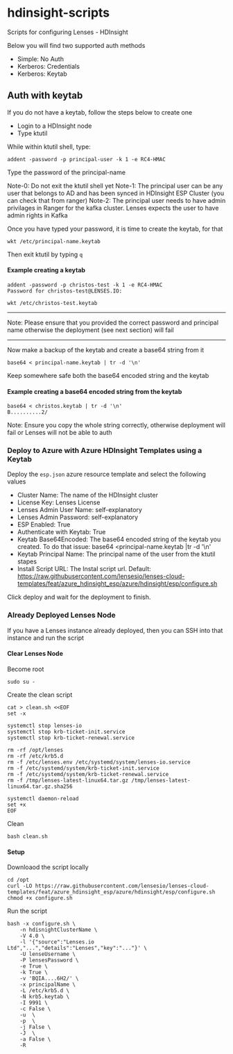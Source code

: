 # hdinsight-scripts

Scripts for configuring Lenses - HDInsight

Below you will find two supported auth methods

- Simple: No Auth
- Kerberos: Credentials
- Kerberos: Keytab

## Auth with keytab

If you do not have a keytab, follow the steps below to create one

- Login to a HDInsight node
- Type ktutil

While within ktutil shell, type:

    addent -password -p principal-user -k 1 -e RC4-HMAC

Type the password of the principal-name

Note-0: Do not exit the ktutil shell yet
Note-1: The principal user can be any user that belongs to AD and has been synced in HDInsight ESP Cluster (you can check that from ranger)
Note-2: The principal user needs to have admin privilages in Ranger for the kafka cluster. Lenses expects the user to have admin rights in Kafka

Once you have typed your password, it is time to create the keytab, for that

    wkt /etc/principal-name.keytab

Then exit ktutil by typing `q`

#### Example creating a keytab

    addent -password -p christos-test -k 1 -e RC4-HMAC
    Password for christos-test@LENSES.IO:

    wkt /etc/christos-test.keytab

---

Note: Please ensure that you provided the correct password and principal name otherwise the deployment (see next section) will fail

---

Now make a backup of the keytab and create a base64 string from it

    base64 < principal-name.keytab | tr -d '\n'

Keep somewhere safe both the base64 encoded string and the keytab

#### Example creating a base64 encoded string from the keytab

    base64 < christos.keytab | tr -d '\n'
    B..........2/

Note: Ensure you copy the whole string correctly, otherwise deployment will fail or Lenses will not be able to auth

### Deploy to Azure with Azure HDInsight Templates using a Keytab

Deploy the `esp.json` azure resource template and select the following values

- Cluster Name: The name of the HDInsight cluster
- License Key: Lenses License
- Lenses Admin User Name: self-explanatory
- Lenses Admin Password: self-explanatory
- ESP Enabled: True
- Authenticate with Keytab: True
- Keytab Base64Encoded: The base64 encoded string of the keytab you created. To do that issue:  base64 <principal-name.keytab |tr -d '\n'
- Keytab Principal Name: The principal name of the user from the ktutil stapes
- Install Script URL: The Instal script url. Default: https://raw.githubusercontent.com/lensesio/lenses-cloud-templates/feat/azure_hdinsight_esp/azure/hdinsight/esp/configure.sh

Click deploy and wait for the deployment to finish.

### Already Deployed Lenses Node

If you have a Lenses instance already deployed, then you can SSH into that instance and run the script

#### Clear Lenses Node

Become root

    sudo su -

Create the clean script

```
cat > clean.sh <<EOF
set -x

systemctl stop lenses-io
systemctl stop krb-ticket-init.service
systemctl stop krb-ticket-renewal.service

rm -rf /opt/lenses
rm -rf /etc/krb5.d
rm -f /etc/lenses.env /etc/systemd/system/lenses-io.service 
rm -f /etc/systemd/system/krb-ticket-init.service
rm -f /etc/systemd/system/krb-ticket-renewal.service
rm -f /tmp/lenses-latest-linux64.tar.gz /tmp/lenses-latest-linux64.tar.gz.sha256

systemctl daemon-reload
set +x
EOF
```

Clean

    bash clean.sh


#### Setup

Downloaod the script locally

    cd /opt
    curl -LO https://raw.githubusercontent.com/lensesio/lenses-cloud-templates/feat/azure_hdinsight_esp/azure/hdinsight/esp/configure.sh
    chmod +x configure.sh

Run the script

    bash -x configure.sh \
        -n hdisnightClusterName \
        -V 4.0 \
        -l '{"source":"Lenses.io Ltd","...","details":"Lenses","key":"..."}' \
        -U lenseUsername \
        -P lensesPassword \
        -e True \
        -k True \
        -v 'BQIA....6H2/' \
        -x principalName \
        -L /etc/krb5.d \
        -N krb5.keytab \
        -I 9991 \
        -c False \
        -u  \
        -p  \
        -j False \
        -J  \
        -a False \
        -R 


